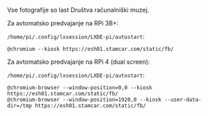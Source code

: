 Vse fotografije so last Društva računalniški muzej.

Za avtomatsko predvajanje na RPi 3B+:

`/home/pi/.config/lxsession/LXDE-pi/autostart`:
```
@chromium --kiosk https://esh01.stamcar.com/static/fb/
```

Za avtomatsko predvajanje na RPi 4 (dual screen):

`/home/pi/.config/lxsession/LXDE-pi/autostart`:
```
@chromium-browser --window-position=0,0 --kiosk https://esh01.stamcar.com/static/fb/
@chromium-browser --window-position=1920,0 --kiosk --user-data-dir=/tmp https://esh01.stamcar.com/static/fb/
```
